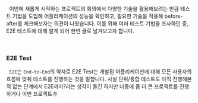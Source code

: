 
&nbsp;&nbsp;이번에 새롭게 시작하는 프로젝트의 회의에서 다양한 기술을 활용해보려는 만큼 테스트 기법을 도입해 어플리케이션의 성능을 확인하고, 필요한 기술을 적용해 before-after를 체크해보자는 의견이 나왔습니다. 이를 위해 여러 테스트 기법을 조사하던 중, E2E 테스트에 대해 알게 되어 한번 글로 남겨보고자 합니다.

<br>

### E2E Test

&nbsp;&nbsp;`E2E`는 `End-to-End`의 약자로 E2E Test는 개발된 어플리케이션에 대해 모든 사용자의 흐름에 맞춰 테스트를 진행하는 것을 말합니다. 사실 단위/통합 테스트도 아직 진행해본 적 없는 단계에서 E2E까지?라는 생각이 들긴 하지만 나중에 좀 더 큰 프로젝트를 진행하거나 이번 프로젝트가 
